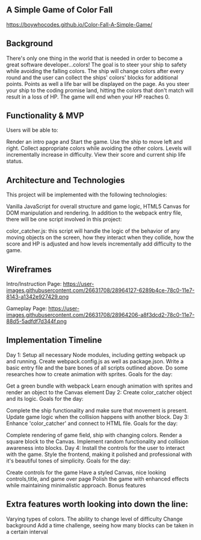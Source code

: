 ## A Simple Game of Color Fall

https://boywhocodes.github.io/Color-Fall-A-Simple-Game/

## Background

There's only one thing in the world that is needed in order to become a great software developer...colors! The goal is to steer your ship to safety while avoiding the falling colors. The ship will change colors after every round and the user can collect the ships' colors' blocks for additional points. Points as well a life bar will be displayed on the page. As you steer your ship to the coding promise land, hitting the colors that don't match will result in a loss of HP. The game will end when your HP reaches 0.

## Functionality & MVP

Users will be able to:

 Render an intro page and Start the game.
 Use the ship to move left and right.
 Collect appropriate colors while avoiding the other colors.
 Levels will incrementally increase in difficulty.
 View their score and current ship life status.

## Architecture and Technologies

This project will be implemented with the following technologies:

Vanilla JavaScript for overall structure and game logic,
HTML5 Canvas for DOM manipulation and rendering.
In addition to the webpack entry file, there will be one script involved in this project:

color_catcher.js: this script will handle the logic of the behavior of any moving objects on the screen, how they interact when they collide, how the score and HP is adjusted and how levels incrementally add difficulty to the game.

## Wireframes

Intro/Instruction Page: https://user-images.githubusercontent.com/26631708/28964127-6289b4ce-78c0-11e7-8143-a1342e927429.png

Gameplay Page:
https://user-images.githubusercontent.com/26631708/28964206-a8f3dcd2-78c0-11e7-88d5-5adfdf7d344f.png
## Implementation Timeline

Day 1: Setup all necessary Node modules, including getting webpack up and running. Create webpack.config.js as well as package.json. Write a basic entry file and the bare bones of all scripts outlined above. Do some researches how to create animation with sprites. Goals for the day:

Get a green bundle with webpack
Learn enough animation with sprites and render an object to the Canvas element
Day 2: Create color_catcher object and its logic. Goals for the day:

Complete the ship functionality and make sure that movement is present.
Update game logic when the collision happens with another block.
Day 3: Enhance 'color_catcher' and connect to HTML file. Goals for the day:

Complete rendering of game field, ship with changing colors.
Render a square block to the Canvas.
Implement random functionality and collision awareness into blocks.
Day 4: Install the controls for the user to interact with the game. Style the frontend, making it polished and professional with it's beautiful tones of simplicity. Goals for the day:

Create controls for the game
Have a styled Canvas, nice looking controls,title, and game over page
Polish the game with enhanced effects while maintaining minimalistic approach.
Bonus features

## Extra features worth looking into down the line:

 Varying types of colors.
 The ability to change level of difficulty
 Change background
 Add a time challenge, seeing how many blocks can be taken in a certain interval
